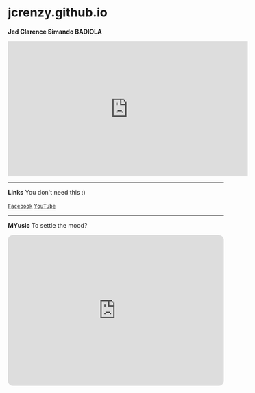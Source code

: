 # jcrenzy.github.io
<b>Jed Clarence Simando BADIOLA</b> 

<iframe width="560" height="315" src="https://www.youtube.com/embed/d5bbqKYu51w" title="YouTube video player" frameborder="0" allow="accelerometer; autoplay; clipboard-write; encrypted-media; gyroscope; picture-in-picture; web-share" allowfullscreen></iframe>

---

<b>Links</b>
You don't need this :)

[`Facebook`](https://m.facebook.com/people/Jed-Clarence/100074252302098/)
[`YouTube`](https://www.youtube.com/@jedclarencebadiola3011/featured)

---
<b>MYusic</b>
To settle the mood?

<iframe style="border-radius:12px" src="https://open.spotify.com/embed/playlist/70MdT6cxoZGFfQMjDIx8ij?utm_source=generator" width="100%" height="352" frameBorder="0" allowfullscreen="" allow="autoplay; clipboard-write; encrypted-media; fullscreen; picture-in-picture" loading="lazy"></iframe>
